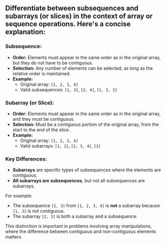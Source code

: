 ## Differentiate between subsequences and subarrays (or slices) in the context of array or sequence operations. Here's a concise explanation:

### **Subsequence:**
- **Order:** Elements must appear in the same order as in the original array, but they do not have to be contiguous.
- **Selection:** Any number of elements can be selected, as long as the relative order is maintained.
- **Example:**
  - Original array: `[1, 2, 3, 4]`
  - Valid subsequences: `[1, 3]`, `[2, 4]`, `[1, 2, 3]`

### **Subarray (or Slice):**
- **Order:** Elements must appear in the same order as in the original array, and they must be contiguous.
- **Selection:** Must be a contiguous portion of the original array, from the start to the end of the slice.
- **Example:**
  - Original array: `[1, 2, 3, 4]`
  - Valid subarrays: `[1, 2]`, `[2, 3, 4]`, `[3]`

### **Key Differences:**
- **Subarrays** are specific types of subsequences where the elements are contiguous.
- **All subarrays are subsequences**, but not all subsequences are subarrays.

For example:
- The subsequence `[1, 3]` from `[1, 2, 3, 4]` is **not** a subarray because `[1, 3]` is not contiguous.
- The subarray `[2, 3]` is both a subarray and a subsequence.

This distinction is important in problems involving array manipulations, where the difference between contiguous and non-contiguous elements matters.